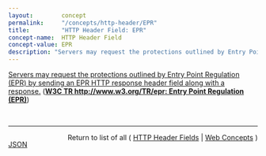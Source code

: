 ```yaml
---
layout:        concept
permalink:     "/concepts/http-header/EPR"
title:         "HTTP Header Field: EPR"
concept-name:  HTTP Header Field
concept-value: EPR
description: "Servers may request the protections outlined by Entry Point Regulation (EPR) by sending an EPR HTTP response header field along with a response."
---
```


[Servers may request the protections outlined by Entry Point Regulation (EPR) by sending an EPR HTTP response header field along with a response.](http://www.w3.org/TR/epr/#epr-header "Read documentation for HTTP Header Field &#34;EPR&#34;") (**[W3C TR http://www.w3.org/TR/epr: Entry Point Regulation (EPR)](/specs/W3C/TR/epr "Entry Point Regulation aims to mitigate the risk of reflected cross-site scripting (XSS), cross-site script inclusion (XSSI), and cross-site request forgery (CSRF) attacks by demarcating the areas of an application which are intended to be externally referencable. A specified policy is applied on external requests for all non-demarcated resources.")**)

<br/>
<hr/>

<p style="float : left"><a href="./EPR.json" title="JSON representing this particular Web Concept value">JSON</a></p>
<p style="text-align: right">Return to list of all ( <a href="../http-header/">HTTP Header Fields</a> | <a href="../">Web Concepts</a> )</p>
